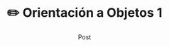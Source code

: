 ---
layout: post
title: ✏️ Orientación a Objetos 1
subtitle: Post
cover-img: /assets/img/1.png
thumbnail-img: /assets/img/thumb.png
share-img: /assets/img/1.png
tags: [books, objetos]
---